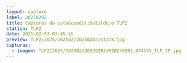 ```yaml
---
layout: capture
label: 20250202
title: Capturas da esta&ccedil;&atilde;o TLP2
station: TLP2
date: 2025-02-03 07:45:55
preview: TLP2/2025/202502/20250202/stack.jpg
capturas:
  - imagem: TLP2/2025/202502/20250202/M20250203_074555_TLP_2P.jpg
---
```

